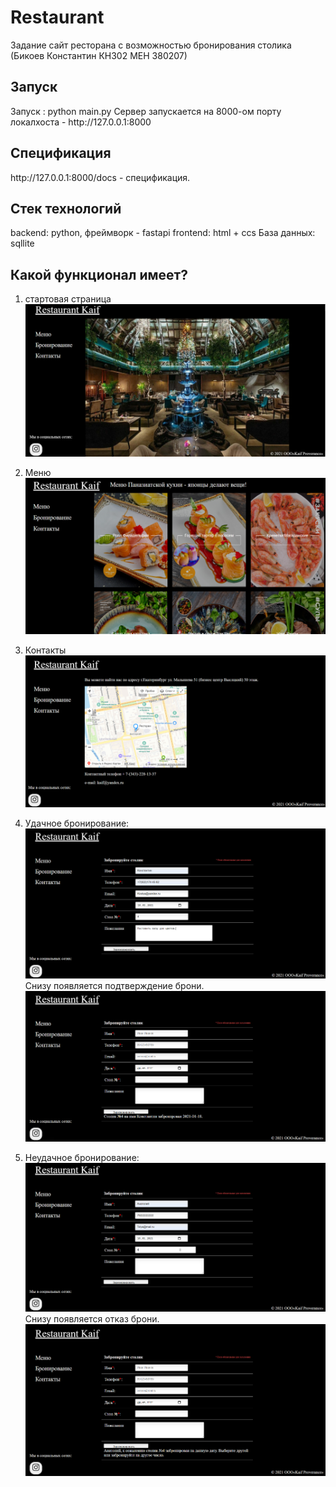# Restaurant

Задание сайт ресторана с возможностью бронирования столика (Бикоев Константин КН302 МЕН 380207)

<h2>Запуск</h2>
Запуск : python main.py
Сервер запускается на 8000-ом порту локалхоста -  http://127.0.0.1:8000

<h2>Спецификация</h2>
http://127.0.0.1:8000/docs - спецификация.

<h2>Стек технологий</h2>
backend: python, фреймворк - fastapi
frontend: html + ccs 
База данных: sqllite


<h2>Какой функционал имеет?</h2>

1) стартовая страница 
![Стартовая страница](screenshoots/1.PNG)

2) Меню
![Меню](screenshoots/2.PNG)

3) Контакты
![Контакты](screenshoots/3.PNG)

4) Удачное бронирование:
![Брониование](screenshoots/4.PNG)
Снизу появляется подтверждение брони.
![Подтверждение](screenshoots/5.PNG)

5) Неудачное бронирование:
![Бронирование](screenshoots/6.PNG)
Снизу появляется отказ брони.
![Отказ](screenshoots/7.PNG)
